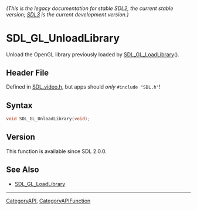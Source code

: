 ###### (This is the legacy documentation for stable SDL2, the current stable version; [SDL3](https://wiki.libsdl.org/SDL3/) is the current development version.)
# SDL_GL_UnloadLibrary

Unload the OpenGL library previously loaded by [SDL_GL_LoadLibrary](SDL_GL_LoadLibrary)().

## Header File

Defined in [SDL_video.h](https://github.com/libsdl-org/SDL/blob/SDL2/include/SDL_video.h), but apps should _only_ `#include "SDL.h"`!

## Syntax

```c
void SDL_GL_UnloadLibrary(void);

```

## Version

This function is available since SDL 2.0.0.

## See Also

* [SDL_GL_LoadLibrary](SDL_GL_LoadLibrary)

----
[CategoryAPI](CategoryAPI), [CategoryAPIFunction](CategoryAPIFunction)

